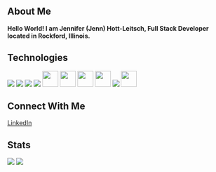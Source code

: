 <h2>About Me</h2>
<b>Hello World! I am Jennifer (Jenn) Hott-Leitsch, Full Stack Developer located in Rockford, Illinois.</b> 

<h2>Technologies</h2>
<span style="display: inline">
<img src="https://camo.githubusercontent.com/14f179d5c7926186384280c9dc44b572b7f394b6/68747470733a2f2f62747769636f64652e636f6d2f7374617469632f6d656469612f68746d6c5f69636f6e2e30303563646333642e737667"/>
<img src="https://camo.githubusercontent.com/ee953874fe9fdc4e24f5688a0f9089c695aae125/68747470733a2f2f62747769636f64652e636f6d2f7374617469632f6d656469612f6373735f69636f6e2e66613665643366632e737667" />
<img src="https://camo.githubusercontent.com/7ad8e57a15c241b6b558833d59e4863fef2b9b19/68747470733a2f2f62747769636f64652e636f6d2f7374617469632f6d656469612f6a6176617363726970745f69636f6e2e63663164316438392e737667"/>
<img src="https://camo.githubusercontent.com/85e42eafb2992efa50985c7a10bcf6f36c148a31/68747470733a2f2f62747769636f64652e636f6d2f7374617469632f6d656469612f72656163745f69636f6e2e64346564326233642e737667"/>
<img src="https://camo.githubusercontent.com/5d96b2059b8060c277871ce247fb4b77edb517e6/68747470733a2f2f62747769636f64652e636f6d2f7374617469632f6d656469612f736173735f69636f6e2e65306636353161632e737667" width = "36px" height = "36px"/>
<img src="https://camo.githubusercontent.com/4416ff7bca1ab833cf8db0b569dc5928b54df268/68747470733a2f2f62747769636f64652e636f6d2f7374617469632f6d656469612f6c6573735f69636f6e2e37353935653232662e737667" width = "36px" height = "36px" />
<img src="https://camo.githubusercontent.com/4ac8ae14f898a23ab16ed36a8f7940252824bae1/68747470733a2f2f62747769636f64652e636f6d2f7374617469632f6d656469612f72656475785f69636f6e2e38353737323634372e737667" width = "36px" height = "36px" />
<img src="https://camo.githubusercontent.com/321f8404972ee740f4157100f4b7c28ead28c73f/68747470733a2f2f62747769636f64652e636f6d2f7374617469632f6d656469612f6e6f64652e6a735f69636f6e2e62333337613266622e737667" width = "36px" height = "36px" />
<img src="https://camo.githubusercontent.com/c602e90e075b6c17a1eef61f61a952ccff5e9d75/68747470733a2f2f62747769636f64652e636f6d2f7374617469632f6d656469612f707974686f6e5f69636f6e2e61303239656565622e737667" />
<img src="https://image.flaticon.com/icons/svg/174/174881.svg" width = "36px" height = "36px" />
</span>

<h2>Connect With Me</h2>
<a href="https://www.linkedin.com/in/jennifer-hott-leitsch-bab4b253/" target="_blank">LinkedIn</a>

<h2>Stats</h2>
<span style="display: inline">
<img src="https://github-readme-stats.vercel.app/api?username=jennl97&show_icons=true&theme=dracula" />
<img src="https://github-readme-stats.vercel.app/api/top-langs/?username=jennl97&layout=compact" />
</span>
